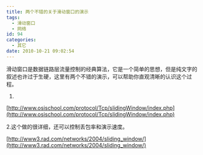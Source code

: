 ```yaml
---
title: 两个不错的关于滑动窗口的演示
tags:
  - 滑动窗口
  - 网络
id: 94
categories:
  - 其它
date: 2010-10-21 09:02:54
---
```


滑动窗口是数据链路层流量控制的经典算法，它是一个简单的思想，但是纯文字的叙述也许过于生硬，这里有两个不错的演示，可以帮助你直观清晰的认识这个过程。

1.

[http://www.osischool.com/protocol/Tcp/slidingWindow/index.php](http://www.osischool.com/protocol/Tcp/slidingWindow/index.php)

2.这个做的很详细，还可以控制丢包率和演示速度。

[http://www3.rad.com/networks/2004/sliding_window/](http://www3.rad.com/networks/2004/sliding_window/)